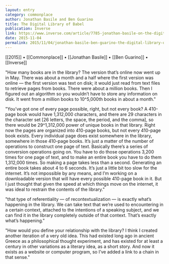 ```yaml
---
layout: entry
category: commonplace
author: Jonathan Basile and Ben Guarino
title: The Digital Library of Babel
publication: Inverse
link: https://www.inverse.com/article/7785-jonathan-basile-on-the-digital-library-of-babel-a-collection-of-every-book
date: 2015-11-04
permalink: 2015/11/04/jonathan-basile-ben-guarino-the-digital-library-of-babel
---
```


[[2015]] • [[Commonplace]] • [[Jonathan Basile]] • [[Ben Guarino]] • [[Inverse]]

"How many books are in the library? The version that’s online now went up in May. There was about a month and a half where the first version was online — the first version was text on disk; it would just read from text files to retrieve pages from books. There were about a million books. Then I figured out an algorithm so you wouldn’t have to store any information on disk. It went from a million books to 10^5,000th books in about a month."

"You’ve got one of every page possible, right, but not every book? A 410-page book would have 1,312,000 characters, and there are 29 characters in the character set [26 letters, the space, the period, and the comma], so there would be 29^1,312,000 power of unique books in that library. Right now the pages are organized into 410-page books, but not every 410-page book exists. Every individual page does exist somewhere in the library, somewhere in those 410-page books. It’s just a matter of the number of operations to construct one page of text. Basically there’s a series of conversion operations going on. You have to do those operations 3,200 times for one page of text, and to make an entire book you have to do them 1,312,000 times. So making a page takes less than a second. Generating an entire book takes about 4 to 6 seconds. It’s just a little bit too slow for the internet. It’s not impossible by any means, and I’m working on a downloadable version that will have every possible 410-page book in it. But I just thought that given the speed at which things move on the internet, it was ideal to restrain the contents of the library."

"that type of referentiality — of recontextualization — is exactly what’s happening in the library. We can take text that we’re used to encountering in a certain context, attached to the intentions of a speaking subject, and we can find it in the library completely outside of that context. That’s exactly what’s happening."

"How would you define your relationship with the library? I think I created another iteration of a very old idea. This had existed long ago in ancient Greece as a philosophical thought experiment, and has existed for at least a century in other variations as a literary idea, as a short story. And now it exists as a website or computer program, so I’ve added a link to a chain in that sense."

